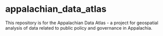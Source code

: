# appalachian_data_atlas
This repository is for the Appalachian Data Atlas - a project for geospatial analysis of data related to public policy and governance in Appalachia.
